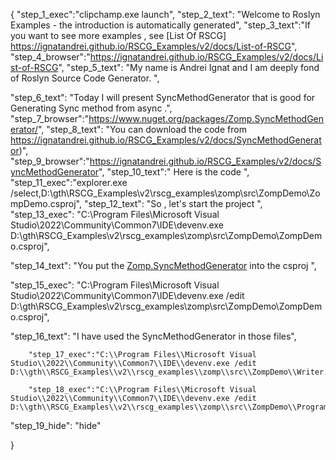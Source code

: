 {
    "step_1_exec":"clipchamp.exe launch",
    "step_2_text": "Welcome to Roslyn Examples - the introduction is automatically generated",
    "step_3_text":"If you want to see more examples , see  [List Of RSCG] https://ignatandrei.github.io/RSCG_Examples/v2/docs/List-of-RSCG",
    "step_4_browser":"https://ignatandrei.github.io/RSCG_Examples/v2/docs/List-of-RSCG",
    "step_5_text": "My name is Andrei Ignat and I am deeply fond of Roslyn Source Code Generator. ",

"step_6_text": "Today I will present SyncMethodGenerator  that is good for Generating Sync method from async .",
"step_7_browser":"https://www.nuget.org/packages/Zomp.SyncMethodGenerator/",
"step_8_text": "You can download the code from https://ignatandrei.github.io/RSCG_Examples/v2/docs/SyncMethodGenerator)",
"step_9_browser":"https://ignatandrei.github.io/RSCG_Examples/v2/docs/SyncMethodGenerator",
"step_10_text":" Here is the code ",
"step_11_exec":"explorer.exe /select,D:\\gth\\RSCG_Examples\\v2\\rscg_examples\\zomp\\src\\ZompDemo\\ZompDemo.csproj",
"step_12_text": "So , let's start the project ",
"step_13_exec": "C:\\Program Files\\Microsoft Visual Studio\\2022\\Community\\Common7\\IDE\\devenv.exe D:\\gth\\RSCG_Examples\\v2\\rscg_examples\\zomp\\src\\ZompDemo\\ZompDemo.csproj",

"step_14_text": "You put the  [Zomp.SyncMethodGenerator](https://www.nuget.org/packages/Zomp.SyncMethodGenerator/) into the csproj ",

"step_15_exec": "C:\\Program Files\\Microsoft Visual Studio\\2022\\Community\\Common7\\IDE\\devenv.exe /edit D:\\gth\\RSCG_Examples\\v2\\rscg_examples\\zomp\\src\\ZompDemo\\ZompDemo.csproj",

"step_16_text": "I have used the SyncMethodGenerator in those files",


        "step_17_exec":"C:\\Program Files\\Microsoft Visual Studio\\2022\\Community\\Common7\\IDE\\devenv.exe /edit D:\\gth\\RSCG_Examples\\v2\\rscg_examples\\zomp\\src\\ZompDemo\\Writer.cs",
    
        "step_18_exec":"C:\\Program Files\\Microsoft Visual Studio\\2022\\Community\\Common7\\IDE\\devenv.exe /edit D:\\gth\\RSCG_Examples\\v2\\rscg_examples\\zomp\\src\\ZompDemo\\Program.cs",
    
"step_19_hide": "hide"


}